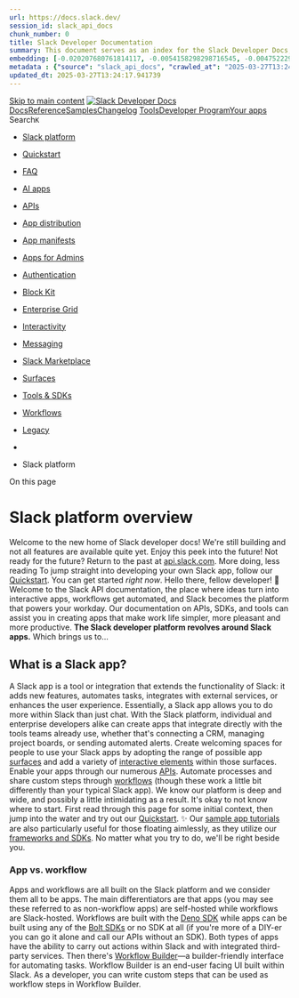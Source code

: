 ```yaml
---
url: https://docs.slack.dev/
session_id: slack_api_docs
chunk_number: 0
title: Slack Developer Documentation
summary: This document serves as an index for the Slack Developer Docs, providing links to various resources including APIs, Quickstart guides, FAQs, app distribution, authentication, and more.
embedding: [-0.020207680761814117, -0.0054158298298716545, -0.0047522298991680145, -0.0006230803555808961, 0.027155600488185883, -0.025834517553448677, -0.016758184880018234, -0.022678595036268234, -0.00874606054276228, 0.023632710799574852, -0.03226868063211441, -0.017320869490504265, -0.022703060880303383, 0.0004912013537250459, 0.001383009017445147, 0.05294118821620941, -0.03285583108663559, -0.004746113903820515, -0.0011590059148147702, 0.01553496066480875, 0.04834185913205147, -0.014495219103991985, -0.03530228137969971, 0.060574114322662354, -0.01895999163389206, -0.019167939200997353, -0.04941830039024353, 0.05592585727572441, -0.053087975829839706, -0.028280967846512794, 0.03464173898100853, -0.009235350415110588, 0.00035645547905005515, 0.032635647803545, 0.04880668595433235, 0.00218345713801682, 0.004975468385964632, 0.03975481912493706, 0.02401191182434559, -0.014091555029153824, -0.03336958587169647, 0.0033210564870387316, -0.023253511637449265, 0.012672613374888897, -0.03515549376606941, 0.019339190796017647, -0.05054366588592529, 0.017859088256955147, 0.010941749438643456, 0.016403449699282646, -0.07065349072217941, -0.0007748367497697473, -0.011486085131764412, 0.009712408296763897, -0.051081884652376175, -0.0221893060952425, -0.05954660475254059, -0.031167779117822647, -0.04645809531211853, 0.00436997227370739, 0.025932375341653824, 0.02456236258149147, -0.022042518481612206, 0.03752854838967323, -0.033540837466716766, -0.016660327091813087, -0.01810373365879059, 0.014593076892197132, -0.021504299715161324, 0.007192564196884632, 0.06693488359451294, 0.01568174734711647, -0.02431771717965603, 0.018764274194836617, 0.006519790273159742, -0.04699631407856941, -0.0033394049387425184, 0.06678809970617294, -0.018152661621570587, -3.6702729175885906e-06, -0.012427967973053455, 0.023914054036140442, -0.027620425447821617, -0.02402414381504059, -0.08797435462474823, 0.023571550846099854, -0.03129010275006294, -0.02877025678753853, -0.005871481262147427, -0.003473959630355239, -0.009186421521008015, 0.009706292301416397, -0.02333913743495941, 0.02097831293940544, 0.06101447343826294, 0.003681907895952463, -0.006229274440556765, 0.02135751210153103, 0.016489075496792793, 0.05690443888306618, 0.06272698938846588, -0.015045669861137867, -0.05098402872681618, -0.06453736126422882, 0.03021366335451603, -0.040390897542238235, 0.037479620426893234, 0.010305672883987427, -0.009602317586541176, -0.03640318289399147, -0.11968035250902176, -0.004694127012044191, -0.009039634838700294, -0.013614497147500515, -0.004495352506637573, -0.013956999406218529, 0.018250521272420883, -0.003929610829800367, -0.006097777746617794, -0.04883114993572235, -0.04496575891971588, 0.007486138492822647, -0.0024571537505835295, 0.00672773877158761, 0.004363855812698603, -0.025956839323043823, -0.01867864839732647, 0.02629934251308441, -0.024122001603245735, -8.739370969124138e-05, 0.02877025678753853, -0.011785775423049927, 0.03018919937312603, -0.04330217465758324, -0.025076117366552353, -0.02039116434752941, -0.06267806142568588, 0.007180332206189632, -0.004547339864075184, 0.02158992551267147, 0.042152341455221176, -0.04565076529979706, 0.0044708880595862865, -0.007119170855730772, -0.04888008162379265, -0.014287270605564117, -0.03615853935480118, -0.01899668760597706, -0.06786453723907471, 0.026446130126714706, 0.006966267712414265, 0.011675684712827206, -0.014446290209889412, 0.018776508048176765, 0.0068989903666079044, -0.01866641640663147, 0.018421771004796028, 0.0680113211274147, -0.0022079215850681067, 0.008905079215765, -0.012018187902867794, 0.009302628226578236, -0.027326852083206177, -0.017871320247650146, -0.07926499098539352, -0.04198108986020088, 0.03586496412754059, -0.037504084408283234, -0.06620094925165176, 0.014458522200584412, -0.05083724111318588, -0.023473691195249557, -0.04658041521906853, 0.03992607071995735, 0.028525611385703087, -0.027742747217416763, -0.001163593027740717, -0.02693541906774044, -0.02935740537941456, 0.005577906966209412, -0.014238341711461544, -0.0032935338094830513, -0.04785257205367088, -0.059986963868141174, -0.011596174910664558, -0.013223065063357353, -0.026446130126714706, 0.008116099052131176, -0.020623577758669853, -0.005501455627381802, -0.02010982297360897, 0.011883633211255074, 0.00430269492790103, 0.0251739751547575, 0.04031750187277794, 0.003941843286156654, 0.020917151123285294, 0.015889694914221764, 0.017920250073075294, -0.008666550740599632, 0.022703060880303383, -0.0013631315669044852, 0.020635809749364853, -0.02365717664361, 0.0162933599203825, 0.020660273730754852, 0.01555942464619875, 0.022054750472307205, -0.025907909497618675, -0.036892473697662354, 0.028917044401168823, -0.050347950309515, -0.013969232328236103, 0.030898669734597206, -0.038947492837905884, -0.022005822509527206, 0.01891106180846691, 0.03425030782818794, -0.019082313403487206, 0.023534853011369705, -0.017883552238345146, 0.07280636578798294, 0.023461459204554558, -0.02781614102423191, 0.026641845703125, 0.01692943647503853, 0.025956839323043823, -0.05915517359972, 0.02842775359749794, 0.034764062613248825, 0.014801025390625, 0.03647657483816147, -0.011082420125603676, -0.053087975829839706, 0.05988910794258118, -0.04983419552445412, 0.01957160420715809, -0.023767266422510147, 0.0006425754982046783, -0.011333181522786617, -0.008629853837192059, 0.002700269687920809, 0.021528763696551323, 0.009210885502398014, 0.012323994189500809, 0.023681640625, -0.02576112374663353, -0.02840328961610794, 0.04347342625260353, 0.05098402872681618, 0.06947918981313705, -0.003155921120196581, 0.011645103804767132, 0.01714961789548397, 0.008122215047478676, -0.07456780970096588, 0.0011796478647738695, 0.02127188630402088, 0.015437101945281029, -0.000890660856384784, -0.018177127465605736, 0.0018363668350502849, -0.03975481912493706, 0.025296296924352646, -0.008354628458619118, 0.03618300333619118, 0.0017476830398663878, 0.04080679267644882, 0.008507531136274338, -0.011608407832682133, -0.008067170158028603, 0.025369690731167793, 0.013051813468337059, -0.017626674845814705, 0.024990491569042206, -0.03721051290631294, 0.014801025390625, -0.007669622078537941, -0.020562415942549706, -0.015608353540301323, -0.014727631583809853, -0.010886704549193382, 0.008831686340272427, 0.001866947510279715, 0.01831168122589588, -0.01481325738132, 0.01570621132850647, 0.024415574967861176, -0.008379092440009117, 0.005547326523810625, -0.043693605810403824, 0.07755248248577118, -0.015253618359565735, -0.015302547253668308, 0.04494129493832588, 0.03799337521195412, 0.027400245890021324, -0.021430905908346176, -0.0026039406657218933, 0.00457792030647397, 0.008495299145579338, -0.01982848159968853, 0.018886597827076912, 0.009914240799844265, 0.03434816375374794, 0.007902034558355808, 0.004278230015188456, 0.02192019671201706, 0.048170607537031174, -0.05602371692657471, -0.007975428365170956, 0.030066875740885735, 0.012385155074298382, -0.042201269418001175, -0.04643363133072853, 0.004847030155360699, 0.05974232032895088, 0.02396298199892044, 0.02402414381504059, -0.028256502002477646, -0.019608300179243088, -0.007143635302782059, 0.005149777978658676, -0.03672122210264206, -0.019767319783568382, -0.07593782246112823, 0.002184986136853695, -0.0026513405609875917, -0.023498157039284706, -0.06380342692136765, 0.062188770622015, -0.03904534876346588, -0.02925954759120941, 0.039241064339876175, -0.022336091846227646, -0.022140376269817352, 0.0222382340580225, 0.038947492837905884, 0.016232198104262352, 0.03755301609635353, -0.02194466069340706, -0.057246942073106766, -0.049883123487234116, -0.026788633316755295, 0.02957758679986, 0.037724267691373825, 0.014409593306481838, -0.013908070512115955, -0.017773462459445, 0.025345226749777794, -0.03190171346068382, -0.026103626936674118, -0.017773462459445, -0.02458682656288147, -0.015437101945281029, 0.030702952295541763, -0.0002949119661934674, -0.08249431103467941, -0.008935660123825073, 0.007296538446098566, -0.031241172924637794, -0.01744319126009941, -0.012470780871808529, 0.009333208203315735, -0.00525069423019886, 0.017748998478055, 0.035718176513910294, -0.06546701490879059, 0.014898883178830147, -0.012794936075806618, 0.056268360465765, 0.01894775964319706, 0.041002508252859116, -0.02132081612944603, -0.04530826210975647, -0.002110063564032316, 0.00592041015625, 0.01869088225066662, -0.017296405509114265, 0.02840328961610794, 0.04851311072707176, 0.04829293116927147, -0.03371208533644676, -0.020330002531409264, -0.014226109720766544, 0.021186260506510735, -0.029528656974434853, 0.01839730702340603, -0.03914320841431618, 0.010525853373110294, 0.043351102620363235, -0.004706359002739191, 0.003044301876798272, -0.03373655304312706, 0.03872730955481529, -0.01508236676454544, 0.039216600358486176, 0.006978499703109264, 0.05944874510169029, -0.038653917610645294, 0.02249511145055294, 0.005666590761393309, -0.03165706992149353, -0.00813444796949625, 0.0033791596069931984, -0.031534746289253235, 0.05157117545604706, -0.028917044401168823, 0.001762973377481103, 0.015167992562055588, 0.03129010275006294, 0.020843757316470146, 0.02459905855357647, -0.009547272697091103, -0.012623684480786324, -0.0192780289798975, 0.030898669734597206, 0.015755141153931618, 0.03214636072516441, 0.06179733946919441, 0.03787105157971382, -0.08146680146455765, 0.003752243472263217, -0.008213957771658897, -0.02313118986785412, 0.04090465232729912, 0.018189359456300735, -0.013394316658377647, 0.001905173296108842, -0.03811569884419441, -0.00815279595553875, -0.030360450968146324, 0.07143635302782059, -0.024758078157901764, -0.015865230932831764, -0.007498370483517647, -0.02925954759120941, -0.008226189762353897, 0.03469066694378853, 0.03703926131129265, -0.008807221427559853, -0.01360226422548294, -0.020611345767974854, 0.029969017952680588, -0.042519308626651764, 0.038482666015625, -0.04535719007253647, -0.052549757063388824, -0.0046635461039841175, 0.02096608094871044, -0.04075786471366882, 0.006923454813659191, 0.045112546533346176, 0.02720452845096588, -0.03466620296239853, -0.02127188630402088, -0.01805480383336544, 0.00030809984309598804, 0.05744265764951706, 0.04819507524371147, 0.016415681689977646, 0.010874472558498383, -0.017920250073075294, -0.005061094183474779, -0.0053026811219751835, -0.0022293280344456434, 0.001233928487636149, -0.013528871349990368, 0.010794962756335735, 0.0059662810526788235, 0.03437262773513794, -0.03349190577864647, 0.019400352612137794, -0.029553120955824852, -0.04670273885130882, -0.02896597422659397, 0.013296457938849926, 0.040146250277757645, 0.04048875346779823, 0.008501415140926838, 0.0011406575795263052, 0.02045232616364956, -0.06008482351899147, 0.018825436010956764, 0.05710015445947647, 0.01957160420715809, -0.013247529044747353, 0.02962651476264, -0.011749078519642353, 0.012880561873316765, -0.05002991110086441, 0.022568505257368088, 0.06439057737588882, -0.01170014962553978, -0.01692943647503853, -0.04491683095693588, -0.01744319126009941, -0.04056214913725853, -0.01541263796389103, -0.002311895601451397, -0.015180225484073162, -0.03473959490656853, -0.03987714275717735, 0.061748407781124115, 0.07261064648628235, -0.007798060774803162, 0.0038286950439214706, -0.012152742594480515, 0.0035809918772429228, -0.0074127446860075, -0.011455504223704338, -0.028917044401168823, 0.04349789023399353, 0.025638800114393234, -0.03787105157971382, 0.02046455815434456, -0.018189359456300735, 0.04768132045865059, 0.024440040811896324, -0.026495058089494705, -0.0281097162514925, 0.009883659891784191, -0.016134340316057205, 0.003718604566529393, 0.0009617608156986535, -0.013614497147500515, -0.04261716827750206, -0.026177018880844116, -0.030923133715987206, 0.002429631073027849, -0.01170014962553978, 0.013541103340685368, 0.01741872727870941, -0.012623684480786324, -0.0032140242401510477, 0.006223158445209265, -0.02757149748504162, -0.05954660475254059, 0.0072659580036997795, -0.012562522664666176, -0.026715239509940147, 0.036305323243141174, 0.03305154666304588, 0.010061027482151985, -0.02930847555398941, 0.009791918098926544, 0.0009556447039358318, -0.026201484724879265, 0.007706318981945515, 0.026641845703125, 0.025369690731167793, -0.0037675336934626102, 0.037748731672763824, -0.0162688959389925, 0.02544308453798294, -0.005354668479412794, -0.004669662099331617, 0.012758239172399044, 0.030874203890562057, -0.00451370095834136, -0.006379119586199522, -0.016660327091813087, 0.02365717664361, 0.004269056022167206, 0.006397468037903309, 0.044500932097435, -0.020244376733899117, 0.013051813468337059, -0.013797980733215809, 0.002454095520079136, 0.0192291010171175, -0.013015116564929485, -0.025222904980182648, -0.006880641914904118, -0.03699032962322235, -0.015742909163236618, 0.01346770953387022, -0.010152769275009632, -0.017846856266260147, -0.0011039607925340533, -0.034176912158727646, -0.054653704166412354, -0.01494781207293272, 0.008819453418254852, -0.03016473352909088, 0.0008998350822366774, -0.022703060880303383, 0.003892914392054081, 0.016684792935848236, -0.02127188630402088, 0.0162566639482975, -0.030409378930926323, -0.001639121794141829, 0.0007148222648538649, 0.024794775992631912, 0.0028332953806966543, 0.0034923080820590258, 0.0074310931377112865, -0.02045232616364956, -0.003978540189564228, 0.003327172715216875, -0.042788419872522354, -0.0005278981407172978, -0.03380994498729706, -0.027767213061451912, -0.020537951961159706, -0.022005822509527206, -0.013284225948154926, 0.014360664412379265, -0.015094599686563015, 0.027693819254636765, -0.0013073219452053308, -0.019302494823932648, -0.04386485740542412, 0.001399828353896737, 0.026274878531694412, -0.011999839916825294, 0.010116072371602058, 0.02244618348777294, -0.009730756282806396, -0.044378612190485, -0.03914320841431618, 0.027375780045986176, 0.026274878531694412, 0.022274931892752647, 0.009320976212620735, -0.006776667665690184, -0.03877624124288559, -0.015045669861137867, -0.011204742826521397, 0.011418807320296764, 0.02127188630402088, 0.046017732471227646, -0.01035460177809, -0.019473746418952942, 0.014654237776994705, -0.0013570154551416636, 0.010030446574091911, 0.02605469711124897, 0.010366833768785, -0.022739756852388382, 0.010324020870029926, 0.004058049526065588, -0.02485593594610691, 0.015192457474768162, -0.0007171157631091774, -0.002853172831237316, -0.005718578118830919, 0.01434843149036169, 0.019033383578062057, -0.007626809179782867, -0.027767213061451912, 0.04464771971106529, -0.014972276985645294, 0.03941231593489647, -0.012226136401295662, -0.03165706992149353, -0.024990491569042206, -0.011290368624031544, 0.030311521142721176, -0.003501482307910919, 0.023608246818184853, -0.009412718005478382, -0.01689274050295353, -0.02192019671201706, 0.03175492584705353, 0.025981303304433823, 0.030580630525946617, 0.027131134644150734, 0.00801824126392603, -0.028329895809292793, 0.024721382185816765, 0.023803962394595146, 0.016489075496792793, 0.013993696309626102, 0.007651273626834154, -0.011284252628684044, -0.04826846718788147, 0.02280091866850853, 0.019950803369283676, -0.030140269547700882, -0.004847030155360699, -0.056268360465765, 0.015901928767561913, 0.027082206681370735, -0.009779686108231544, 0.028011858463287354, 0.06037839874625206, 0.03936338797211647, -0.030580630525946617, -0.005039687734097242, -0.025369690731167793, -0.0013669541804119945, -0.021492067724466324, -0.014593076892197132, 0.004064165987074375, 0.012134394608438015, 0.03080081194639206, -0.0015810185577720404, -0.05299011617898941, 0.011553362011909485, 0.015742909163236618, -0.023033330217003822, -0.015901928767561913, -0.007186448201537132, -0.020586879923939705, 0.01050750445574522, 0.0030794695485383272, 0.03635425493121147, -0.03897195681929588, 0.006519790273159742, -0.007082473952323198, -0.03018919937312603, -0.013969232328236103, -0.03160813823342323, -0.008232305757701397, -0.02691095508635044, -0.019706157967448235, -0.014531916007399559, -0.00754118338227272, -0.019461512565612793, -0.023681640625, -0.03906981274485588, -0.027155600488185883, -0.010262859985232353, -0.009400486014783382, -0.014629773795604706, 0.023755034431815147, 0.006256796885281801, 0.009522808715701103, -0.009810266084969044, 0.02877025678753853, 0.01840953901410103, -0.0384092703461647, -0.02365717664361, 0.01137599442154169, -0.035718176513910294, 0.02957758679986, -0.01319860015064478, -0.015620586462318897, -0.014556379988789558, -0.002535134321078658, 0.012843864969909191, 0.036892473697662354, 0.01493558008223772, -0.032366540282964706, 0.0034036242868751287, 0.013956999406218529, -0.008538112044334412, 0.022629667073488235, 0.02757149748504162, 0.00902740191668272, -0.008960125036537647, 0.015804069116711617, -0.001312673557549715, 0.015632817521691322, -0.03520442172884941, 0.006360771134495735, 0.030335985124111176, 0.024427806958556175, 0.0071619837544858456, 0.04888008162379265, -0.010905052535235882, 0.01467870268970728, -0.004886784590780735, -0.019424816593527794, -0.02546754851937294, -0.020562415942549706, 0.019057849422097206, 0.0016299475682899356, 0.0037675336934626102, 0.020513486117124557, 0.0024984374176710844, -0.014262805692851543, 0.0192780289798975, -0.04469665139913559, -0.04090465232729912, 0.017223011702299118, 0.0222015380859375, -0.03586496412754059, -0.03469066694378853, -0.006507558282464743, -0.01481325738132, 0.008923428133130074, -0.0007496076868847013, -0.024207627400755882, -0.00032224340247921646, -0.024048607796430588, -0.03823801875114441, -0.03493531420826912, -0.03400566056370735, -0.0015167993260547519, -0.009198653511703014, -0.004847030155360699, -0.008954009041190147, -0.010550317354500294, -0.00841578934341669, -0.11165599524974823, -0.04239698499441147, -0.01898445561528206, -0.006960151717066765, -0.00045526912435889244, 0.00947999581694603, 0.013431012630462646, 0.0027400245890021324, 0.0133209228515625, -0.006428048480302095, 0.031803857535123825, -0.028941508382558823, 0.012519709765911102, -0.00018472611554898322, 0.018421771004796028, -0.004718591459095478, 0.02075813151896, 0.03818909078836441, -0.012917258776724339, -0.014544147998094559, 0.004813391249626875, -0.011889749206602573, -9.900479199131951e-05, 0.05793194845318794, 0.012244484387338161, -0.012323994189500809, 0.026764167472720146, -0.010556433349847794, 0.03943677991628647, 0.006168113090097904, 0.009681827388703823, 0.023534853011369705, -0.04596880450844765, -0.0017675604904070497, -0.033027082681655884, 0.024990491569042206, 0.013773515820503235, -0.0032629533670842648, 0.039803747087717056, -0.021981356665492058, -0.0103484857827425, -0.010311788879334927, 0.01984071359038353, -0.02808525040745735, 0.011932562105357647, 0.017223011702299118, -0.005284333135932684, 0.01285609696060419, -0.018825436010956764, 0.03877624124288559, 0.02720452845096588, -0.021247422322630882, 0.029088295996189117, 0.007290422450751066, 0.012929490767419338, 0.01569397933781147, -0.03708818927407265, -0.01554719265550375, 0.008911196142435074, 0.02781614102423191, 0.05509406328201294, 0.009889775887131691, 0.021125100553035736, 0.010397414676845074, 0.02276422083377838, 0.002163579687476158, 0.010727684944868088, -0.020855989307165146, -0.025638800114393234, -0.00532408757135272, 0.031803857535123825, 0.030042411759495735, 0.04234805703163147, -0.0010634413920342922, 0.030923133715987206, 0.022556273266673088, 0.010587014257907867, -0.00963289849460125, 0.012758239172399044, -0.047803640365600586, 0.03459281101822853, -0.01598755456507206, 0.02373056858778, 0.03791998326778412, 0.003241546917706728, 0.0036085143219679594, -0.0019128184067085385, -0.00591735215857625, 0.0010527381673455238, -0.0013218477834016085, 0.061112333089113235, -0.000498082023113966, 0.006776667665690184, -0.02727792225778103, -0.01810373365879059, 0.019094545394182205, 0.003562643425539136, 0.017797926440835, 0.036843542009592056, -0.0034861918538808823, 0.028183110058307648, 0.01097844634205103, 0.01867864839732647, 0.018874365836381912, -0.03674568608403206, 0.03637871891260147, 0.012311762198805809, -0.004810333251953125, -0.012672613374888897, 0.016721488907933235, 0.04149179905653, -0.026495058089494705, 0.007651273626834154, 0.05470263212919235, -0.038433738052845, -0.022592969238758087, 0.03574264049530029, -0.016171038150787354, -0.013859141618013382, 0.03559585288167, 0.0010420349426567554, 0.002444921527057886, -0.03591389209032059, 0.017675604671239853, -0.0055809649638831615, 0.0002446450525894761, 0.03794444724917412, 0.006256796885281801, -0.018727578222751617, -0.00450146896764636, 0.016183270141482353, 0.016427915543317795, -0.03378548100590706, 0.02571219392120838, -0.009993749670684338, 0.02187126688659191, 0.045724157243967056, 0.021675551310181618, -0.012048768810927868, 0.029969017952680588, -0.01833614520728588, -0.018739810213446617, 0.01022616308182478, -0.00873382855206728, 0.00813444796949625, -0.010758265852928162, -0.023143421858549118, 0.04212787747383118, -0.033614229410886765, -0.017345333471894264, 0.0006788899772800505, -0.001391418743878603, -0.006507558282464743, 0.015779605135321617, -0.019938571378588676, 0.017382031306624413, -0.03469066694378853, -0.05157117545604706, -0.023669408634305, -0.01836061105132103, -0.017235243692994118, 0.027620425447821617, 0.02925954759120941, -0.028305431827902794, -0.014825489372015, 0.004428075160831213, -0.015106831677258015, 0.030262591317296028, -0.009975401684641838, -0.0281341802328825, -0.009791918098926544, 0.029553120955824852, 0.016415681689977646, -0.011473852209746838, 0.03610960766673088, 0.03728390485048294, 0.01657470129430294, -0.011883633211255074, -0.016745952889323235, 0.022372789680957794, -0.02779167704284191, 0.00826288666576147, 0.0020886571146547794, 0.02688649110496044, 0.022323859855532646, -0.02254404127597809, -0.0042170691303908825, 0.002305779606103897, -0.018128197640180588, -0.01110076904296875, 0.011479969136416912, 0.04171197861433029, 0.002273669932037592, -0.016354521736502647, -0.04151626303792, -0.0033944500610232353, -0.008403557352721691, -0.03023812733590603, 0.0070641255006194115, 0.01553496066480875, -0.03432369977235794, 0.04672720283269882, 0.00746167404577136, -0.0251984391361475, 0.015143528580665588, 0.025614336133003235, -0.020305538550019264, 0.037455156445503235, 0.01434843149036169, 0.012819400057196617, -0.00667269341647625, 0.008984589017927647, 0.011290368624031544, 0.021822338923811913, -0.0013271993957459927, -0.0018638893961906433, -0.009369905106723309, -0.041247155517339706, 0.022066982463002205, -0.051913678646087646, -0.032464396208524704, -0.03442155942320824, 0.0003038950089830905, -0.04004839435219765, 0.002944914624094963, 0.002139115007594228, -0.019999733194708824, -0.007314886897802353, -0.0069723837077617645, 0.009779686108231544, -0.005287391133606434, 0.004911249503493309, -0.009437182918190956, 0.015008973889052868, 0.02573665790259838, -0.02935740537941456, 0.008947892114520073, -0.014764328487217426, 0.025394156575202942, 0.028256502002477646, -0.018800972029566765, 0.025981303304433823, -0.02872132882475853, -0.045210402458906174, -0.026128090918064117, 0.028232038021087646, 0.03405458852648735, 0.02135751210153103, -0.002238502260297537, -0.035718176513910294, 0.01245854888111353, -0.005085559096187353, 0.02784060686826706, -0.0033394049387425184, 0.004406668711453676, -0.013822444714605808, 0.00815891195088625, 0.00826288666576147, -0.030996527522802353, -0.023180117830634117, -0.0026391083374619484, 0.051032956689596176, -0.018507396802306175, -0.02133304812014103, -0.008531996048986912, 0.027400245890021324, -0.0021085345651954412, 0.03297815099358559, -0.0059540485963225365, 0.009443298913538456, -0.02632380649447441, 0.038947492837905884, 0.010464691556990147, 0.05856802314519882, 0.0032109662424772978, -0.007975428365170956, -0.014018161222338676, 0.015779605135321617, -0.0022155665792524815, -0.013137439265847206, 0.004186488222330809, -0.02012205496430397, -0.004632965661585331, 0.0023195408284664154, 0.019070081412792206, -0.027742747217416763, 0.03371208533644676, -0.01719854585826397, 0.0020580764394253492, -0.00964513048529625, 0.004171198233962059, 0.04670273885130882, -0.03997499868273735, 0.0013952412409707904, 0.009137492626905441, -0.02102724090218544, -0.01717408187687397, 0.015265850350260735, 0.009467762894928455, 0.012794936075806618, 0.010568666271865368, 0.013382083736360073, 0.015767373144626617, -0.005094733089208603, 0.008831686340272427, -0.0221893060952425, 0.016085412353277206, -0.02840328961610794, 0.028794722631573677, 0.02132081612944603, -0.043375566601753235, 0.001937282970175147, 0.034176912158727646, 0.034152448177337646, -0.0006467803614214063, 0.005831726361066103, -0.04995651915669441, -0.005339378025382757, -0.013369851745665073, 0.02962651476264, 0.004593210760504007, -0.02015875093638897, 0.036598898470401764, 0.036892473697662354, -0.005006049294024706, -0.011926446110010147, 0.002902101958170533, 0.010018214583396912, 0.01800587587058544, -0.004180372226983309, 0.0023333020508289337, -0.017614442855119705, -0.013749051839113235, -0.004528991412371397, -0.062139842659235, -0.01746765710413456, -0.05294118821620941, 0.006911222357302904, 0.0040152366273105145, 0.006966267712414265, -0.012213903479278088, 0.013528871349990368, -0.007486138492822647, -0.004926539491862059, 0.019008919596672058, -0.01064817514270544, 0.01064205914735794, -0.003360811388120055, -0.025296296924352646, -0.0005428061704151332, 0.07765033841133118, -0.03574264049530029, -0.009577853605151176, 0.0018562442855909467, 0.017235243692994118, -0.004831739701330662, 0.022617435082793236, 0.0015634347219020128, -0.007645157631486654, -0.04374253377318382, -0.04415842890739441, 0.013859141618013382, 0.02275198884308338, 0.0054953391663730145, -0.007082473952323198, -0.024036375805735588, 0.00504274619743228, 0.023265743628144264, 0.014801025390625, -0.005354668479412794, 0.031510282307863235, 0.024990491569042206, 0.004247649572789669, 0.01776123046875, -0.016733720898628235, -0.013577800244092941, 0.0031467468943446875, 0.0035718176513910294, 0.016391217708587646, -0.030947597697377205, -0.029406335204839706, -0.032513327896595, 0.01257475558668375, -0.009712408296763897, -0.014544147998094559, -0.010715452954173088, -0.005908177699893713, -0.03723497688770294, 0.006311842240393162, 0.01661139912903309, -0.00977356918156147, -0.026177018880844116, 0.013149671256542206, -0.022409485653042793, -0.0044739460572600365, -0.0008057996165007353, 0.013859141618013382, -0.02338806539773941, -0.00292962440289557, 0.008079402148723602, -0.027375780045986176, 0.04917365312576294, 0.038066767156124115, -0.009681827388703823, 0.004223185125738382, -0.014262805692851543, 0.010660408064723015, 0.02603023312985897, -0.007449441589415073, -0.004535107407718897, -0.04557737335562706, 0.03283136337995529, -0.00043118689791299403, 0.02581005170941353, -0.025100581347942352, -0.017015062272548676, -0.015278083272278309, -0.01272154226899147, -0.005807261914014816, 0.020060893148183823, 0.005091675091534853, 0.03425030782818794, 0.02133304812014103, 0.024794775992631912, -0.012978419661521912, -0.0061558810994029045, -0.011296484619379044, -0.016378985717892647, 0.03679461404681206, 0.009217002429068089, -0.01598755456507206, -0.02401191182434559, 0.03219528868794441, 0.009125260636210442, -0.030923133715987206, 0.0034280887339264154, 0.003911262843757868, -0.0034036242868751287, -0.019400352612137794, -0.005024397745728493, -0.041589658707380295, -0.0011483026901260018, 0.05568121373653412, 0.007217028643935919, 0.012880561873316765, 0.0007278189877979457, -0.03637871891260147, 0.013051813468337059, -0.010048795491456985, -0.015265850350260735, 0.022947704419493675, 0.027938464656472206, -0.006373003590852022, -0.0028852825053036213, -0.005770565010607243, 0.007608460728079081, -0.04746113717556, 0.015094599686563015, 0.008966241031885147, 0.021492067724466324, -0.016941668465733528, -0.008317931555211544, 0.015045669861137867, 0.0029204501770436764, 0.013174135237932205, 0.015351476147770882, -0.014996740967035294, 0.007284305989742279, -0.014495219103991985, -0.036574434489011765, 0.024758078157901764, -0.007981544360518456, -0.002825650153681636, -0.003755301469936967, -0.04550397768616676, 0.015852998942136765, -0.0008700189646333456, -0.04088018834590912, 0.0065259067341685295, 0.02247064746916294, 0.004981584846973419, 0.030287057161331177, 0.023510389029979706, -0.022959938272833824, -0.033540837466716766, -0.010091608390212059, 0.007902034558355808, -0.02632380649447441, 0.014617541804909706, -0.00842802133411169, -0.0133331548422575, 0.04256823658943176, 0.019693925976753235, 0.014434057287871838, 0.011828588321805, -0.03021366335451603, 0.006642112974077463, -0.02307002805173397, 0.004158965777605772, 0.013382083736360073, 0.0008677254081703722, 0.010403530672192574, 0.022262699902057648, -0.0032660113647580147, 0.0007698673871345818, -0.017920250073075294, -0.01273377425968647, -0.02160215750336647, 0.02101500891149044, -0.03288029506802559, 0.010091608390212059, -0.026225948706269264, -0.015229154378175735, -0.03045830875635147, 0.02249511145055294, -0.01834837906062603, 0.002258379478007555, 0.0002949119661934674, 0.006684925872832537, -0.011577826924622059, -0.017235243692994118, 0.005899003706872463, -0.02957758679986, 0.014360664412379265, 0.0024556247517466545, 0.0014181766891852021, -0.016048714518547058, 0.023755034431815147, -0.02872132882475853, -0.03187724947929382, -0.035057634115219116, 0.007302654441446066, 0.006556487176567316, -0.020807061344385147, 0.023510389029979706, 0.017981410026550293, -0.03916767239570618, -0.004694127012044191, -0.012427967973053455, 0.04075786471366882, -0.029969017952680588, 0.017296405509114265, 0.0016054831212386489, -0.013161903247237206, 0.00666657742112875, -0.0002991168003063649, 0.007002964615821838, -0.013247529044747353, 0.017748998478055, 0.02423209138214588, 0.019326958805322647, -0.01891106180846691, -0.025222904980182648, 0.011535014025866985, -0.009131376631557941, 0.023889588192105293, -0.023889588192105293, 0.004403610713779926, 0.015033437870442867, 0.021773409098386765, -0.03674568608403206, 0.02549201436340809, 0.0004946417175233364, 0.015767373144626617, 0.04195662587881088, 0.020843757316470146, -0.004611559212207794, 0.03679461404681206, -5.275158764561638e-05, -0.02396298199892044, -0.03933892399072647, -0.00947387982159853, 0.020696971565485, -0.02607916109263897, 0.04110036790370941, 0.029748836532235146, 0.007767480332404375, 0.006269029341638088, -0.0006723916158080101, -0.021810105070471764, 0.01721077971160412, -0.006330190692096949, -0.01685604266822338, 0.04288627579808235, -0.007963196374475956, -0.00874606054276228, -0.02607916109263897, -0.01891106180846691, -0.008189492858946323, -0.0019326958572492003, 0.005739984568208456, 0.010587014257907867, -0.014152715913951397, 0.003015250200405717, -0.02607916109263897, -0.003189559793099761, 0.05059259384870529, 0.00023604424495715648, 0.004265998024493456, 0.021516531705856323, -0.0065136742778122425, 0.0311188492923975, 0.01895999163389206, 0.008054938167333603, 0.008947892114520073, -0.008654318749904633, 0.021443137899041176, -0.025271832942962646, 0.03669675812125206, 0.014886651188135147, -0.03346744179725647, 0.014140483923256397, 0.0133453868329525, 0.004700243007391691, -0.01809150166809559, 0.004265998024493456, -0.0021437022369354963, -0.004593210760504007, -0.019082313403487206, 0.03645211085677147, 0.0033424629364162683, 0.0163055919110775, 0.004088630434125662, 0.034201376140117645, -0.011944794096052647, -0.02784060686826706, -0.007645157631486654, 0.014287270605564117, -0.0023776439484208822, -0.034225840121507645, -0.04283734783530235, 0.0003512949915602803, -0.015119063667953014, -0.012611452490091324, -0.012672613374888897, 0.02194466069340706, 0.001987741095945239, -0.004110036883503199, -0.006562603171914816, -0.014103787019848824, 0.02541862055659294, 0.00813444796949625, 0.002681921236217022, -0.0023210698273032904, -0.0021085345651954412, 0.015742909163236618, -0.011064072139561176, 0.024195395410060883, -0.0004185723955743015, -0.009057982824742794, 0.022629667073488235, -0.006587067618966103, 0.024109769612550735, 0.019033383578062057, 0.035351209342479706, 0.05690443888306618, -0.010042679496109486, 0.008538112044334412, -0.028329895809292793, -0.004495352506637573, 0.01867864839732647, -0.00916195660829544, 0.01138211041688919, -0.0192780289798975, -0.003577933879569173, -0.02135751210153103, 0.005721636116504669, -0.02428102120757103, 0.007687970530241728, -0.01834837906062603, -0.004727765452116728, 0.0019464571960270405, 0.037137117236852646, 0.015265850350260735, -0.0032109662424772978, 0.010935633443295956, -0.009865310974419117, -0.017895784229040146, 0.004902075044810772, -0.022923240438103676, -0.001640650792978704, 0.022911008447408676, 0.03557138890028, -0.022287163883447647, 0.01111911702901125, 0.025540942326188087, 0.02189573086798191, 0.01096009835600853, 0.01772453263401985, -0.03048277273774147, 0.019045617431402206, 0.014862186275422573, 0.02157769352197647, -0.005345494020730257, 0.003278243588283658, 0.015926392748951912, 0.010709336958825588, 0.018140429630875587, 0.0026559277903288603, -0.023485925048589706, -0.003385275835171342, 0.02017098478972912, 0.014385128393769264, 0.032439932227134705, -0.0006758319213986397, 0.017284171655774117, -0.017063992097973824, -0.019779551774263382, 0.00841578934341669, -0.006305726245045662, -0.010996794328093529, -0.009284279309213161, -0.024696918204426765, 0.023755034431815147, -0.01318636815994978, 0.016489075496792793, 0.0004690304340329021, -0.0163055919110775, 0.03082527592778206, 0.006354655139148235, -0.018531862646341324, -0.022030286490917206, 0.042176805436611176, -0.011877517215907574, -0.009278163313865662, -0.03432369977235794, -0.02190796285867691, -0.0070641255006194115, 0.00373083702288568, -0.0008409673464484513, 0.002344005275517702, 0.0035687596537172794, 0.023216815665364265, 0.013663426041603088, 0.017651140689849854, -0.024097537621855736, -0.005941816605627537, -0.008097751066088676, 0.006180345546454191]
metadata : {"source": "slack_api_docs", "crawled_at": "2025-03-27T13:24:16.143554", "url_path": "/", "chunk_size": 4993}
updated_dt: 2025-03-27T13:24:17.941739
---
```

[Skip to main content](https://docs.slack.dev/#__docusaurus_skipToContent_fallback)
[![Slack Developer Docs](https://docs.slack.dev/img/logos/slack-developers-white.png)](https://slack.dev)[Docs](https://docs.slack.dev/)[Reference](https://docs.slack.dev/reference)[Samples](https://docs.slack.dev/samples)[Changelog](https://docs.slack.dev/changelog)
[Tools](https://tools.slack.dev)[Developer Program](https://api.slack.com/developer-program)[Your apps](https://api.slack.com/apps)
Search`K`
  * [Slack platform](https://docs.slack.dev/)
  * [Quickstart](https://docs.slack.dev/quickstart)
  * [FAQ](https://docs.slack.dev/faq)
  * [AI apps](https://docs.slack.dev/ai/)
  * [APIs](https://docs.slack.dev/apis/)
  * [App distribution](https://docs.slack.dev/distribution/)
  * [App manifests](https://docs.slack.dev/app-manifests/)
  * [Apps for Admins](https://docs.slack.dev/admins/)
  * [Authentication](https://docs.slack.dev/authentication/)
  * [Block Kit](https://docs.slack.dev/block-kit/)
  * [Enterprise Grid](https://docs.slack.dev/enterprise-grid/)
  * [Interactivity](https://docs.slack.dev/interactivity/)
  * [Messaging](https://docs.slack.dev/messaging/)
  * [Slack Marketplace](https://docs.slack.dev/slack-marketplace/)
  * [Surfaces](https://docs.slack.dev/surfaces/)
  * [Tools & SDKs](https://docs.slack.dev/tools/)
  * [Workflows](https://docs.slack.dev/workflows/)
  * [Legacy](https://docs.slack.dev/legacy/)


  * [](https://docs.slack.dev/)
  * Slack platform


On this page
# Slack platform overview
Welcome to the new home of Slack developer docs!
We're still building and not all features are available quite yet. Enjoy this peek into the future!
Not ready for the future? Return to the past at [api.slack.com](https://api.slack.com/docs).
More doing, less reading
To jump straight into developing your own Slack app, follow our [Quickstart](https://docs.slack.dev/quickstart). You can get started _right now_.
Hello there, fellow developer! 👋
Welcome to the Slack API documentation, the place where ideas turn into interactive apps, workflows get automated, and Slack becomes the platform that powers your workday. Our documentation on APIs, SDKs, and tools can assist you in creating apps that make work life simpler, more pleasant and more productive.
**The Slack developer platform revolves around Slack apps.**
Which brings us to...
## What is a Slack app?[​](https://docs.slack.dev/#apps "Direct link to What is a Slack app?")
A Slack app is a tool or integration that extends the functionality of Slack: it adds new features, automates tasks, integrates with external services, or enhances the user experience. Essentially, a Slack app allows you to do more within Slack than just chat. With the Slack platform, individual and enterprise developers alike can create apps that integrate directly with the tools teams already use, whether that's connecting a CRM, managing project boards, or sending automated alerts.
Create welcoming spaces for people to use your Slack apps by adopting the range of possible app [surfaces](https://docs.slack.dev/surfaces) and add a variety of [interactive elements](https://docs.slack.dev/interactivity) within those surfaces. Enable your apps through our numerous [APIs](https://docs.slack.dev/apis). Automate processes and share custom steps through [workflows](https://docs.slack.dev/workflows) (though these work a little bit differently than your typical Slack app).
We know our platform is deep and wide, and possibly a little intimidating as a result. It's okay to not know where to start. First read through this page for some initial context, then jump into the water and try out our [Quickstart](https://docs.slack.dev/quickstart).
✨ Our [sample app tutorials](https://docs.slack.dev/samples) are also particularly useful for those floating aimlessly, as they utilize our [frameworks and SDKs](https://docs.slack.dev/tools). No matter what you try to do, we'll be right beside you.
### App vs. workflow[​](https://docs.slack.dev/#app-vs-workflow "Direct link to App vs. workflow")
Apps and workflows are all built on the Slack platform and we consider them all to be apps. The main differentiators are that apps (you may see these referred to as non-workflow apps) are self-hosted while workflows are Slack-hosted. Workflows are built with the [Deno SDK](https://tools.slack.dev/deno-slack-sdk/) while apps can be built using any of the [Bolt SDKs](https://docs.slack.dev/tools) or no SDK at all (if you're more of a DIY-er you can go it alone and call our APIs without an SDK). Both types of apps have the ability to carry out actions within Slack and with integrated third-party services.
Then there's [Workflow Builder](https://slack.com/help/articles/360035692513-Guide-to-Slack-Workflow-Builder)—a builder-friendly interface for automating tasks. Workflow Builder is an end-user facing UI built within Slack. As a developer, you can write custom steps that can be used as workflow steps in Workflow Builder.